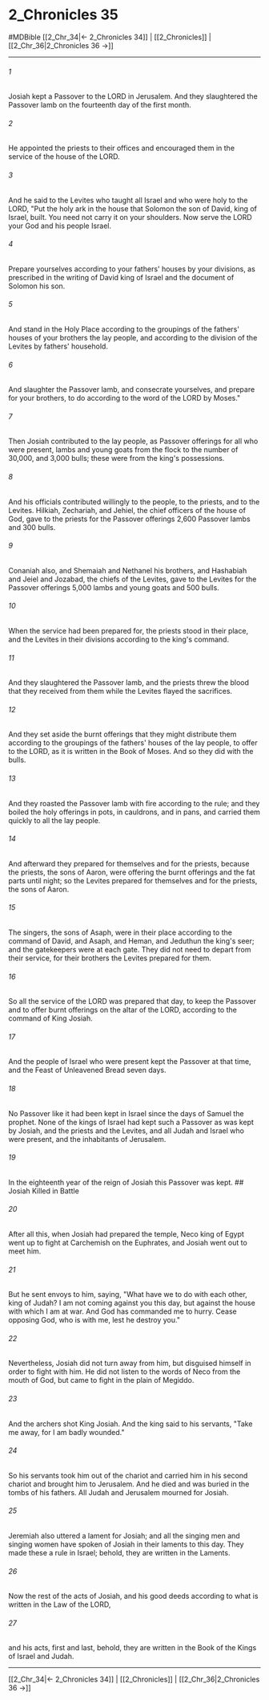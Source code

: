 # 2_Chronicles 35
#MDBible
[[2_Chr_34|← 2_Chronicles 34]] | [[2_Chronicles]] | [[2_Chr_36|2_Chronicles 36 →]]

***

###### 1 

Josiah kept a Passover to the LORD in Jerusalem. And they slaughtered the Passover lamb on the fourteenth day of the first month. 

###### 2 

He appointed the priests to their offices and encouraged them in the service of the house of the LORD. 

###### 3 

And he said to the Levites who taught all Israel and who were holy to the LORD, "Put the holy ark in the house that Solomon the son of David, king of Israel, built. You need not carry it on your shoulders. Now serve the LORD your God and his people Israel. 

###### 4 

Prepare yourselves according to your fathers' houses by your divisions, as prescribed in the writing of David king of Israel and the document of Solomon his son. 

###### 5 

And stand in the Holy Place according to the groupings of the fathers' houses of your brothers the lay people, and according to the division of the Levites by fathers' household. 

###### 6 

And slaughter the Passover lamb, and consecrate yourselves, and prepare for your brothers, to do according to the word of the LORD by Moses." 

###### 7 

Then Josiah contributed to the lay people, as Passover offerings for all who were present, lambs and young goats from the flock to the number of 30,000, and 3,000 bulls; these were from the king's possessions. 

###### 8 

And his officials contributed willingly to the people, to the priests, and to the Levites. Hilkiah, Zechariah, and Jehiel, the chief officers of the house of God, gave to the priests for the Passover offerings 2,600 Passover lambs and 300 bulls. 

###### 9 

Conaniah also, and Shemaiah and Nethanel his brothers, and Hashabiah and Jeiel and Jozabad, the chiefs of the Levites, gave to the Levites for the Passover offerings 5,000 lambs and young goats and 500 bulls. 

###### 10 

When the service had been prepared for, the priests stood in their place, and the Levites in their divisions according to the king's command. 

###### 11 

And they slaughtered the Passover lamb, and the priests threw the blood that they received from them while the Levites flayed the sacrifices. 

###### 12 

And they set aside the burnt offerings that they might distribute them according to the groupings of the fathers' houses of the lay people, to offer to the LORD, as it is written in the Book of Moses. And so they did with the bulls. 

###### 13 

And they roasted the Passover lamb with fire according to the rule; and they boiled the holy offerings in pots, in cauldrons, and in pans, and carried them quickly to all the lay people. 

###### 14 

And afterward they prepared for themselves and for the priests, because the priests, the sons of Aaron, were offering the burnt offerings and the fat parts until night; so the Levites prepared for themselves and for the priests, the sons of Aaron. 

###### 15 

The singers, the sons of Asaph, were in their place according to the command of David, and Asaph, and Heman, and Jeduthun the king's seer; and the gatekeepers were at each gate. They did not need to depart from their service, for their brothers the Levites prepared for them. 

###### 16 

So all the service of the LORD was prepared that day, to keep the Passover and to offer burnt offerings on the altar of the LORD, according to the command of King Josiah. 

###### 17 

And the people of Israel who were present kept the Passover at that time, and the Feast of Unleavened Bread seven days. 

###### 18 

No Passover like it had been kept in Israel since the days of Samuel the prophet. None of the kings of Israel had kept such a Passover as was kept by Josiah, and the priests and the Levites, and all Judah and Israel who were present, and the inhabitants of Jerusalem. 

###### 19 

In the eighteenth year of the reign of Josiah this Passover was kept. ## Josiah Killed in Battle 

###### 20 

After all this, when Josiah had prepared the temple, Neco king of Egypt went up to fight at Carchemish on the Euphrates, and Josiah went out to meet him. 

###### 21 

But he sent envoys to him, saying, "What have we to do with each other, king of Judah? I am not coming against you this day, but against the house with which I am at war. And God has commanded me to hurry. Cease opposing God, who is with me, lest he destroy you." 

###### 22 

Nevertheless, Josiah did not turn away from him, but disguised himself in order to fight with him. He did not listen to the words of Neco from the mouth of God, but came to fight in the plain of Megiddo. 

###### 23 

And the archers shot King Josiah. And the king said to his servants, "Take me away, for I am badly wounded." 

###### 24 

So his servants took him out of the chariot and carried him in his second chariot and brought him to Jerusalem. And he died and was buried in the tombs of his fathers. All Judah and Jerusalem mourned for Josiah. 

###### 25 

Jeremiah also uttered a lament for Josiah; and all the singing men and singing women have spoken of Josiah in their laments to this day. They made these a rule in Israel; behold, they are written in the Laments. 

###### 26 

Now the rest of the acts of Josiah, and his good deeds according to what is written in the Law of the LORD, 

###### 27 

and his acts, first and last, behold, they are written in the Book of the Kings of Israel and Judah. 

***

[[2_Chr_34|← 2_Chronicles 34]] | [[2_Chronicles]] | [[2_Chr_36|2_Chronicles 36 →]]
